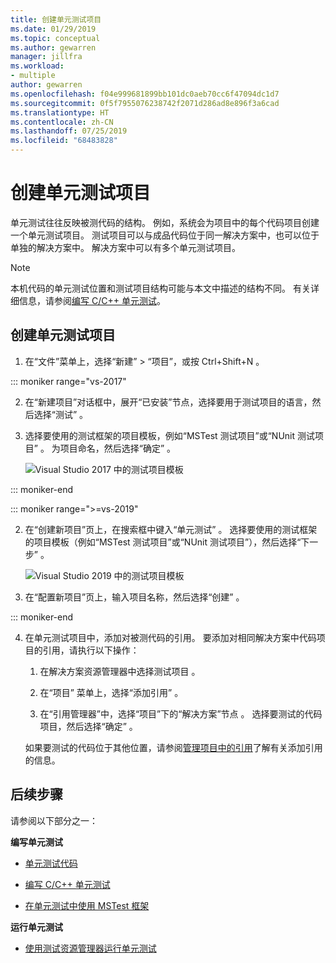 ```yaml
---
title: 创建单元测试项目
ms.date: 01/29/2019
ms.topic: conceptual
ms.author: gewarren
manager: jillfra
ms.workload:
- multiple
author: gewarren
ms.openlocfilehash: f04e999681899bb101dc0aeb70cc6f47094dc1d7
ms.sourcegitcommit: 0f5f7955076238742f2071d286ad8e896f3a6cad
ms.translationtype: HT
ms.contentlocale: zh-CN
ms.lasthandoff: 07/25/2019
ms.locfileid: "68483828"
---
```

# <a name="create-a-unit-test-project"></a>创建单元测试项目

单元测试往往反映被测代码的结构。 例如，系统会为项目中的每个代码项目创建一个单元测试项目。 测试项目可以与成品代码位于同一解决方案中，也可以位于单独的解决方案中。 解决方案中可以有多个单元测试项目。

> [!NOTE]
> 本机代码的单元测试位置和测试项目结构可能与本文中描述的结构不同。 有关详细信息，请参阅[编写 C/C++ 单元测试](writing-unit-tests-for-c-cpp.md)。

## <a name="to-create-a-unit-test-project"></a>创建单元测试项目

1. 在“文件”菜单上，选择“新建” > “项目”，或按 Ctrl+Shift+N       。

::: moniker range="vs-2017"

2. 在“新建项目”对话框中，展开“已安装”节点，选择要用于测试项目的语言，然后选择“测试”    。

3. 选择要使用的测试框架的项目模板，例如“MSTest 测试项目”或“NUnit 测试项目”   。 为项目命名，然后选择“确定”  。

   ![Visual Studio 2017 中的测试项目模板](media/test-project-templates.png)

::: moniker-end

::: moniker range=">=vs-2019"

2. 在“创建新项目”页上，在搜索框中键入“单元测试”   。 选择要使用的测试框架的项目模板（例如“MSTest 测试项目”或“NUnit 测试项目”），然后选择“下一步”    。

   ![Visual Studio 2019 中的测试项目模板](media/vs-2019/test-project-templates.png)

3. 在“配置新项目”页上，输入项目名称，然后选择“创建”   。

::: moniker-end

4. 在单元测试项目中，添加对被测代码的引用。 要添加对相同解决方案中代码项目的引用，请执行以下操作：

   1. 在解决方案资源管理器中选择测试项目  。

   2. 在“项目”  菜单上，选择“添加引用”  。

   3. 在“引用管理器”中，选择“项目”下的“解决方案”节点    。 选择要测试的代码项目，然后选择“确定”  。

   如果要测试的代码位于其他位置，请参阅[管理项目中的引用](../ide/managing-references-in-a-project.md)了解有关添加引用的信息。

## <a name="next-steps"></a>后续步骤

请参阅以下部分之一：

**编写单元测试**

- [单元测试代码](../test/unit-test-your-code.md)

- [编写 C/C++ 单元测试](writing-unit-tests-for-c-cpp.md)

- [在单元测试中使用 MSTest 框架](using-microsoft-visualstudio-testtools-unittesting-members-in-unit-tests.md)

**运行单元测试**

- [使用测试资源管理器运行单元测试](../test/run-unit-tests-with-test-explorer.md)